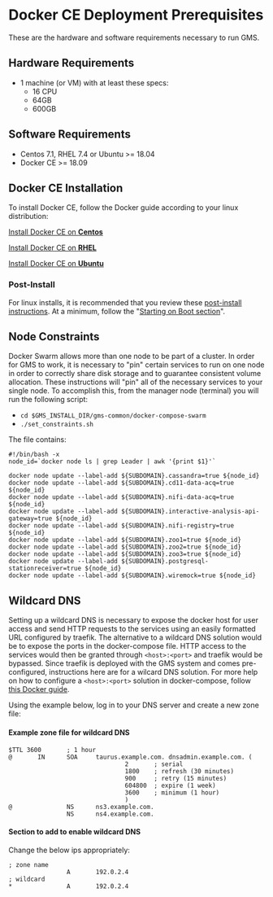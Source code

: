 # Docker CE Deployment Prerequisites

These are the hardware and software requirements necessary to run GMS.

## Hardware Requirements

* 1 machine (or VM) with at least these specs:
  * 16 CPU
  * 64GB
  * 600GB

## Software Requirements

* Centos 7.1, RHEL 7.4 or Ubuntu >= 18.04
* Docker CE >= 18.09

## Docker CE Installation

To install Docker CE, follow the Docker guide according to your linux distribution:

[Install Docker CE on **Centos**](https://docs.docker.com/install/linux/docker-ce/centos/)

[Install Docker CE on **RHEL**](https://docs.docker.com/install/linux/docker-ce/rhel/)

[Install Docker CE on **Ubuntu**](https://docs.docker.com/install/linux/docker-ce/ubuntu/)

### Post-Install

For linux installs, it is recommended that you review these [post-install instructions](https://docs.docker.com/install/linux/linux-postinstall/).
At a minimum, follow the "[Starting on Boot section](https://docs.docker.com/install/linux/linux-postinstall/#configure-docker-to-start-on-boot)".

## Node Constraints
Docker Swarm allows more than one node to be part of a cluster.  In order for GMS to work, it is necessary to "pin" certain services to run on one node in order to correctly share disk
storage and to guarantee consistent volume allocation.  These instructions will "pin" all of the necessary services to your single node.
To accomplish this, from the manager node (terminal) you will run the following script:

* `cd $GMS_INSTALL_DIR/gms-common/docker-compose-swarm`
* `./set_constraints.sh` 

The file contains:
```
#!/bin/bash -x
node_id=`docker node ls | grep Leader | awk '{print $1}'`

docker node update --label-add ${SUBDOMAIN}.cassandra=true ${node_id}
docker node update --label-add ${SUBDOMAIN}.cd11-data-acq=true ${node_id}
docker node update --label-add ${SUBDOMAIN}.nifi-data-acq=true ${node_id}
docker node update --label-add ${SUBDOMAIN}.interactive-analysis-api-gateway=true ${node_id}
docker node update --label-add ${SUBDOMAIN}.nifi-registry=true ${node_id}
docker node update --label-add ${SUBDOMAIN}.zoo1=true ${node_id}
docker node update --label-add ${SUBDOMAIN}.zoo2=true ${node_id}
docker node update --label-add ${SUBDOMAIN}.zoo3=true ${node_id}
docker node update --label-add ${SUBDOMAIN}.postgresql-stationreceiver=true ${node_id}
docker node update --label-add ${SUBDOMAIN}.wiremock=true ${node_id}
```

## Wildcard DNS

Setting up a wildcard DNS is necessary to expose the docker host for user access and
send HTTP requests to the services using an easily formatted URL configured by traefik.
The alternative to a wildcard DNS solution would be to expose the ports in the docker-compose file. HTTP access to the services
would then be granted through `<host>:<port>` and traefik would be bypassed. Since traefik is deployed with the GMS system and comes
pre-configured, instructions here are for a wilcard DNS solution. For more help on how to configure a `<host>:<port>` solution in
docker-compose, follow [this Docker guide](https://docs.docker.com/compose/compose-file/#ports).

Using the example below, log in to your DNS server and create a new zone file:

#### Example zone file for wildcard DNS
```
$TTL 3600       ; 1 hour
@       IN      SOA     taurus.example.com. dnsadmin.example.com. (
                                2       ; serial
                                1800    ; refresh (30 minutes)
                                900     ; retry (15 minutes)
                                604800  ; expire (1 week)
                                3600    ; minimum (1 hour)
                                )
@               NS      ns3.example.com.
                NS      ns4.example.com.
```

#### Section to add to enable wildcard DNS
Change the below ips appropriately:
```
; zone name
                A       192.0.2.4
; wildcard
*               A       192.0.2.4
```
